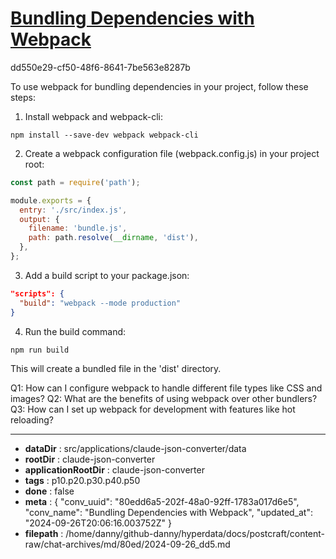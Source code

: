 # [Bundling Dependencies with Webpack](https://claude.ai/chat/80edd6a5-202f-48a0-92ff-1783a017d6e5)

dd550e29-cf50-48f6-8641-7be563e8287b

 To use webpack for bundling dependencies in your project, follow these steps:

1. Install webpack and webpack-cli:
```
npm install --save-dev webpack webpack-cli
```

2. Create a webpack configuration file (webpack.config.js) in your project root:
```javascript
const path = require('path');

module.exports = {
  entry: './src/index.js',
  output: {
    filename: 'bundle.js',
    path: path.resolve(__dirname, 'dist'),
  },
};
```

3. Add a build script to your package.json:
```json
"scripts": {
  "build": "webpack --mode production"
}
```

4. Run the build command:
```
npm run build
```

This will create a bundled file in the 'dist' directory.

Q1: How can I configure webpack to handle different file types like CSS and images?
Q2: What are the benefits of using webpack over other bundlers?
Q3: How can I set up webpack for development with features like hot reloading?

---

* **dataDir** : src/applications/claude-json-converter/data
* **rootDir** : claude-json-converter
* **applicationRootDir** : claude-json-converter
* **tags** : p10.p20.p30.p40.p50
* **done** : false
* **meta** : {
  "conv_uuid": "80edd6a5-202f-48a0-92ff-1783a017d6e5",
  "conv_name": "Bundling Dependencies with Webpack",
  "updated_at": "2024-09-26T20:06:16.003752Z"
}
* **filepath** : /home/danny/github-danny/hyperdata/docs/postcraft/content-raw/chat-archives/md/80ed/2024-09-26_dd5.md
